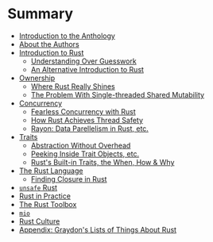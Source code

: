 # Summary

- [Introduction to the Anthology](intro.md)
- [About the Authors](authors.md)
- [Introduction to Rust]()
    - [Understanding Over Guesswork](understanding-over-guesswork.md)
    - [An Alternative Introduction to Rust]()
- [Ownership]()
    - [Where Rust Really Shines](where-rust-really-shines.md)
    - [The Problem With Single-threaded Shared Mutability](the-problem-with-shared-mutability.md)
- [Concurrency]()
    - [Fearless Concurrency with Rust](fearless-concurrency.md)
    - [How Rust Achieves Thread Safety]()
    - [Rayon: Data Parellelism in Rust, etc.]()
- [Traits]()
    - [Abstraction Without Overhead]()
    - [Peeking Inside Trait Objects, etc.]()
    - [Rust's Built-in Traits, the When, How & Why](rusts-built-in-traits.md)
- [The Rust Language]()
    - [Finding Closure in Rust](finding-closure-in-rust.md)
- [`unsafe` Rust]()
- [Rust in Practice]()
- [The Rust Toolbox]()
- [`mio`]()
- [Rust Culture]()
- [Appendix: Graydon's Lists of Things About Rust]()
